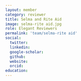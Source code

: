 ```yaml
---
layout: member
category: reviewer
title: Selma and Rite Aid
image: selma-rite aid.jpg
role: Elegant Reviewers
permalink: 'team/selma-rite aid'
social:
  twitter: 
  linkedin: 
  google-scholar: 
  github: 
  website: 
  orcid:
education:
---
```


